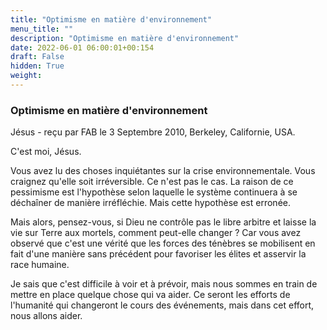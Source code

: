 ```yaml
---
title: "Optimisme en matière d'environnement"
menu_title: ""
description: "Optimisme en matière d'environnement"
date: 2022-06-01 06:00:01+00:154
draft: False
hidden: True
weight:
---
```

### Optimisme en matière d'environnement

Jésus - reçu par FAB le 3 Septembre 2010, Berkeley, Californie, USA.

C'est moi, Jésus.

Vous avez lu des choses inquiétantes sur la crise environnementale. Vous craignez qu'elle soit irréversible. Ce n'est pas le cas. La raison de ce pessimisme est l'hypothèse selon laquelle le système continuera à se déchaîner de manière irréfléchie. Mais cette hypothèse est erronée.

Mais alors, pensez-vous, si Dieu ne contrôle pas le libre arbitre et laisse la vie sur Terre aux mortels, comment peut-elle changer ? Car vous avez observé que c'est une vérité que les forces des ténèbres se mobilisent en fait d'une manière sans précédent pour favoriser les élites et asservir la race humaine.

Je sais que c'est difficile à voir et à prévoir, mais nous sommes en train de mettre en place quelque chose qui va aider. Ce seront les efforts de l'humanité qui changeront le cours des événements, mais dans cet effort, nous allons aider.
